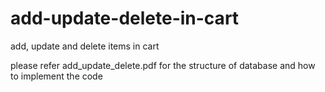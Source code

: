# add-update-delete-in-cart
add, update and delete items in cart


please refer add_update_delete.pdf for the structure of database and how to implement the code
